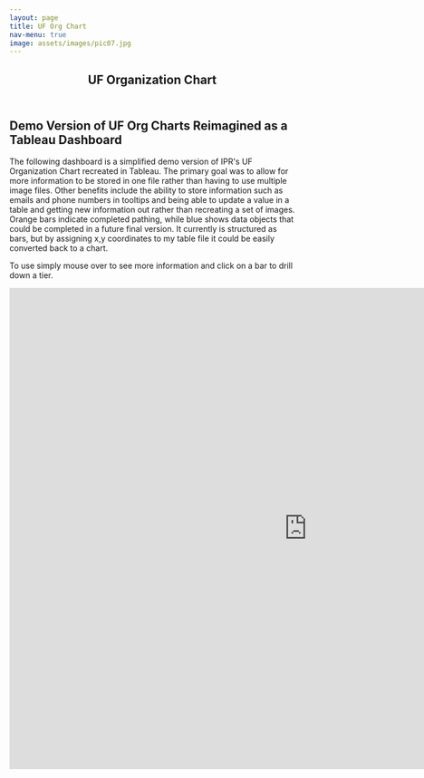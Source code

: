 ```yaml
---
layout: page
title: UF Org Chart
nav-menu: true
image: assets/images/pic07.jpg
---
```


<!-- Main -->
<div id="main" class="alt">

<!-- One -->
<section id="one">
	<div class="inner">
		<header class="major">
			<h1>UF Organization Chart</h1>
		</header>

<!-- Content -->
<h2 id="content">Demo Version of UF Org Charts Reimagined as a Tableau Dashboard</h2>
<p>The following dashboard is a simplified demo version of IPR's UF Organization Chart recreated in Tableau. The primary goal was to allow for more information to be stored in one file rather than having to use multiple image files. Other benefits include the ability to store information such as emails and phone numbers in tooltips and being able to update a value in a table and getting new information out rather than recreating a set of images. Orange bars indicate completed pathing, while blue shows data objects that could be completed in a future final version. It currently is structured as bars, but by assigning x,y coordinates to my table file it could be easily converted back to a chart. </p>
<p>To use simply mouse over to see more information and click on a bar to drill down a tier.</p>
<iframe seamless frameborder="0" src="https://public.tableau.com/views/UFOrganizationChart/Dashboard1?:embed=yes&:display_count=yes&:showVizHome=no" width = '1050' height = '850' scrolling='yes' ></iframe>
	
</div>